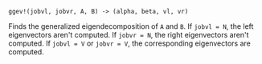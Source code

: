 ```
ggev!(jobvl, jobvr, A, B) -> (alpha, beta, vl, vr)
```

Finds the generalized eigendecomposition of `A` and `B`. If `jobvl = N`, the left eigenvectors aren't computed. If `jobvr = N`, the right eigenvectors aren't computed. If `jobvl = V` or `jobvr = V`, the corresponding eigenvectors are computed.
